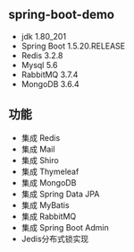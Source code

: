 ## spring-boot-demo
* jdk 1.80_201
* Spring Boot 1.5.20.RELEASE
* Redis 3.2.8
* Mysql 5.6
* RabbitMQ 3.7.4
* MongoDB 3.6.4

## 功能
* 集成 Redis
* 集成 Mail
* 集成 Shiro
* 集成 Thymeleaf
* 集成 MongoDB
* 集成 Spring Data JPA
* 集成 MyBatis
* 集成 RabbitMQ
* 集成 Spring Boot Admin
* Jedis分布式锁实现